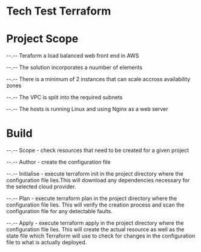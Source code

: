 # Tech Test Terraform


# Project Scope

--.-- Teraform a load balanced web front end in AWS

--.-- The solution incorporates a nuumber of elements

--.-- There is a minimum of 2 instances that can scale accross availability zones

--.-- The VPC is split into the required subnets

--.-- The hosts is running Linux and using Nginx as a web server

# Build 

--.-- Scope - check resources that need to be created for a given project

--.-- Author - create the configuration file

--.-- Initialise - execute terraform init in the project directory where the 
configuration file lies.This will download any dependencies necessary for the selected cloud provider.

--.-- Plan - execute terraform plan in the project directory where the configuration file lies.
This will verify the creation process and scan the configuration file for any detectable faults.

--.-- Apply - execute terraform apply in the project directory where the configuration file lies. This will create the actual resource as well as the state file which Terraform will use to check for changes in the configuration file to what is actually deployed.